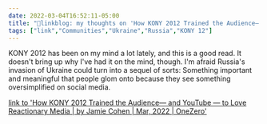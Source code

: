 ```yaml
---
date: 2022-03-04T16:52:11-05:00
title: "🔗linkblog: my thoughts on 'How KONY 2012 Trained the Audience— and YouTube — to Love Reactionary Media | by Jamie Cohen | Mar, 2022 | OneZero'"
tags: ["link","Communities","Ukraine","Russia","KONY 12"]
---
```

KONY 2012 has been on my mind a lot lately, and this is a good read. It doesn't bring up why I've had it on the mind, though. I'm afraid Russia's invasion of Ukraine could turn into a sequel of sorts: Something important and meaningful that people glom onto because they see something oversimplified on social media.
 
[link to 'How KONY 2012 Trained the Audience— and YouTube — to Love Reactionary Media | by Jamie Cohen | Mar, 2022 | OneZero'](https://onezero.medium.com/how-kony-2012-trained-the-audience-and-youtube-to-love-reactionary-media-f3c38435ba58)
